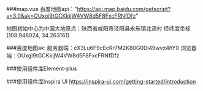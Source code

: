 ###map.vue
百度地图api："https://api.map.baidu.com/getscript?v=3.0&ak=OUxgi9tGCKkijW4VW8d5F8FxcFRNfDfz"

地图初始中心为中国大地原点：陕西省咸阳市泾阳县永乐镇北流村
经纬度坐标(108.948024, 34.263161)

###百度地图ak:
服务器端：cX3Lu6F9cEcRr7M2K80G0Di49wvz4hY0
浏览器端：OUxgi9tGCKkijW4VW8d5F8FxcFRNfDfz

###使用组件库Element-plus

###使用组件库Inspira UI
https://inspira-ui.com/getting-started/introduction

